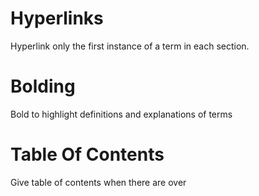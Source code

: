 # Hyperlinks

Hyperlink only the first instance of a term in each section. 

# Bolding

Bold to highlight definitions and explanations of terms

# Table Of Contents

Give table of contents when there are over 